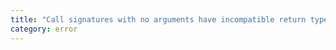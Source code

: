 ```yaml
---
title: "Call signatures with no arguments have incompatible return types '{0}' and '{1}'."
category: error
---
```

